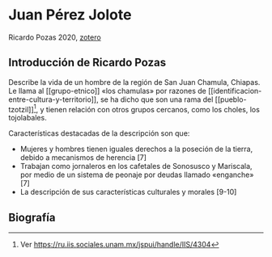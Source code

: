 # Juan Pérez Jolote
Ricardo Pozas 2020, [zotero](zotero://select/items/@pozas2020)

## Introducción de Ricardo Pozas
Describe la vida de un hombre de la región de San Juan Chamula, Chiapas. Le llama al [[grupo-etnico]] «los chamulas» por razones de [[identificacion-entre-cultura-y-territorio]], se ha dicho que son una rama del [[pueblo-tzotzil]][^1], y tienen relación con otros grupos cercanos, como los choles, los tojolabales.

[^1]: Ver <https://ru.iis.sociales.unam.mx/jspui/handle/IIS/4304>

Características destacadas de la descripción son que:

- Mujeres y hombres tienen iguales derechos a la poseción de la tierra, debido a mecanismos de herencia [7]
- Trabajan como jornaleros en los cafetales de Sonosusco y Mariscala, por medio de un sistema de peonaje por deudas llamado «enganche» [7]
- La descripción de sus características culturales y morales [9-10]

## Biografía

